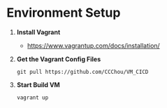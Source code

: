 # Environment Setup

1. **Install Vagrant**

    * <https://www.vagrantup.com/docs/installation/>

2. **Get the Vagrant Config Files**

       git pull https://github.com/CCChou/VM_CICD

3. **Start Build VM**

       vagrant up